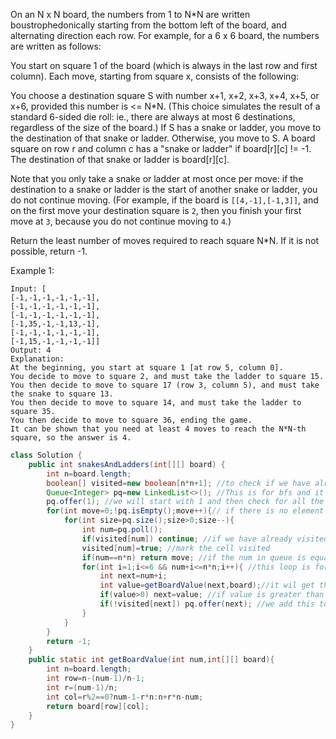 On an N x N board, the numbers from 1 to N*N are written boustrophedonically starting from the bottom left of the board, and alternating direction each row.  For example, for a 6 x 6 board, the numbers are written as follows:


You start on square 1 of the board (which is always in the last row and first column).  Each move, starting from square x, consists of the following:

You choose a destination square S with number x+1, x+2, x+3, x+4, x+5, or x+6, provided this number is <= N*N.
(This choice simulates the result of a standard 6-sided die roll: ie., there are always at most 6 destinations, regardless of the size of the board.)
If S has a snake or ladder, you move to the destination of that snake or ladder.  Otherwise, you move to S.
A board square on row r and column c has a "snake or ladder" if board[r][c] != -1.  The destination of that snake or ladder is board[r][c].

Note that you only take a snake or ladder at most once per move: if the destination to a snake or ladder is the start of another snake or ladder, you do not continue moving.  (For example, if the board is `[[4,-1],[-1,3]]`, and on the first move your destination square is `2`, then you finish your first move at `3`, because you do not continue moving to `4`.)

Return the least number of moves required to reach square N*N.  If it is not possible, return -1.

Example 1:
```
Input: [
[-1,-1,-1,-1,-1,-1],
[-1,-1,-1,-1,-1,-1],
[-1,-1,-1,-1,-1,-1],
[-1,35,-1,-1,13,-1],
[-1,-1,-1,-1,-1,-1],
[-1,15,-1,-1,-1,-1]]
Output: 4
Explanation: 
At the beginning, you start at square 1 [at row 5, column 0].
You decide to move to square 2, and must take the ladder to square 15.
You then decide to move to square 17 (row 3, column 5), and must take the snake to square 13.
You then decide to move to square 14, and must take the ladder to square 35.
You then decide to move to square 36, ending the game.
It can be shown that you need at least 4 moves to reach the N*N-th square, so the answer is 4.
```
```java
class Solution {
    public int snakesAndLadders(int[][] board) {
        int n=board.length;
        boolean[] visited=new boolean[n*n+1]; //to check if we have already visited that cell before
        Queue<Integer> pq=new LinkedList<>(); //This is for bfs and it will store cell numbers
        pq.offer(1); //we will start with 1 and then check for all the six cell we can reach from there and then we will call it one move then we will store all the six moves in queue and call it one move then we will traverse all the six cell and see where can we reach from all of them in next move and so on.
        for(int move=0;!pq.isEmpty();move++){// if there is no element in queue that means we cannot move forward
            for(int size=pq.size();size>0;size--){
                int num=pq.poll();
                if(visited[num]) continue; //if we have already visited the cell then leave that cell
                visited[num]=true; //mark the cell visited
                if(num==n*n) return move; //if the num in queue is equal to last number that is final result we will return
                for(int i=1;i<=6 && num+i<=n*n;i++){ //this loop is for checking where can we reach from current vell with 6 moves
                    int next=num+i;
                    int value=getBoardValue(next,board);//it wil get the value of board where the number should be 
                    if(value>0) next=value; //if value is greater than zero that mean there is either snake or ladder
                    if(!visited[next]) pq.offer(next); //we add this to queue
                }
            }
        }
        return -1;
    }
    public static int getBoardValue(int num,int[][] board){
        int n=board.length;
        int row=n-(num-1)/n-1;
        int r=(num-1)/n;
        int col=r%2==0?num-1-r*n:n+r*n-num;
        return board[row][col];
    }
}
```
